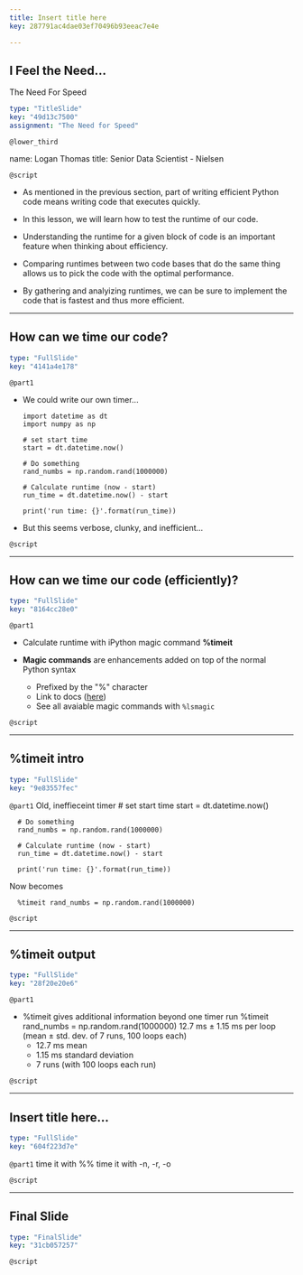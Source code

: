 ```yaml
---
title: Insert title here
key: 287791ac4dae03ef70496b93eeac7e4e

---
```

## I Feel the Need...<br>
The Need For Speed

```yaml
type: "TitleSlide"
key: "49d13c7500"
assignment: "The Need for Speed"
```

`@lower_third`

name: Logan Thomas
title: Senior Data Scientist - Nielsen


`@script`
- As mentioned in the previous section, part of writing efficient Python code means writing code that executes quickly.

- In this lesson, we will learn how to test the runtime of our code.

- Understanding the runtime for a given block of code is an important feature when thinking about efficiency. 

- Comparing runtimes between two code bases that do the same thing allows us to pick the code with the optimal performance.

- By gathering and analyizing runtimes, we can be sure to implement the code that is fastest and thus more efficient.


---
## How can we time our code?

```yaml
type: "FullSlide"
key: "4141a4e178"
```

`@part1`
- We could write our own timer...

      import datetime as dt
      import numpy as np

      # set start time
      start = dt.datetime.now()

      # Do something
      rand_numbs = np.random.rand(1000000)

      # Calculate runtime (now - start)
      run_time = dt.datetime.now() - start

      print('run time: {}'.format(run_time))


- But this seems verbose, clunky, and inefficient...


`@script`



---
## How can we time our code (efficiently)?

```yaml
type: "FullSlide"
key: "8164cc28e0"
```

`@part1`
- Calculate runtime with iPython magic command **%timeit**

- **Magic commands** are enhancements added on top of the normal Python syntax
  - Prefixed by the "%" character
  - Link to docs ([here](https://ipython.readthedocs.io/en/stable/interactive/magics.html))
  - See all avaiable magic commands with `%lsmagic`


`@script`



---
## %timeit intro

```yaml
type: "FullSlide"
key: "9e83557fec"
```

`@part1`
Old, ineffieceint timer
      # set start time
      start = dt.datetime.now()

      # Do something
      rand_numbs = np.random.rand(1000000)

      # Calculate runtime (now - start)
      run_time = dt.datetime.now() - start

      print('run time: {}'.format(run_time))

Now becomes

      %timeit rand_numbs = np.random.rand(1000000)


`@script`



---
## %timeit output

```yaml
type: "FullSlide"
key: "28f20e20e6"
```

`@part1`
- %timeit gives additional information beyond one timer run
        %timeit rand_numbs = np.random.rand(1000000)
        12.7 ms ± 1.15 ms per loop (mean ± std. dev. of 7 runs, 100 loops each)
    - 12.7 ms mean 
    - 1.15 ms standard deviation
    - 7 runs (with 100 loops each run)


`@script`



---
## Insert title here...

```yaml
type: "FullSlide"
key: "604f223d7e"
```

`@part1`
time it with %%
time it with -n, -r, -o


`@script`



---
## Final Slide

```yaml
type: "FinalSlide"
key: "31cb057257"
```

`@script`


